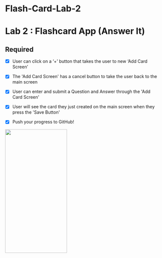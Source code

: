 # Flash-Card-Lab-2
# Lab 2 : Flashcard App (Answer It)

## Required
- [x] User can click on a ‘+’ button that takes the user to new ‘Add Card Screen’
- [x] The 'Add Card Screen' has a cancel button to take the user back to the main screen
- [x] User can enter and submit a Question and Answer through the 'Add Card Screen'
- [x] User will see the card they just created on the main screen when they press the 'Save Button'
- [x] Push your progress to GitHub!



<img src= "https://i.imgur.com/eYeGB5s.gifv" width="200" height="400" />  
